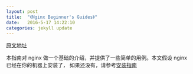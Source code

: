 ```yaml
---
layout: post
title:  "《Nginx Beginner's Guides》"
date:   2016-5-17 14:22:10
categories: jekyll update
---
```


[原文地址](http://nginx.org/en/docs/beginners_guide.html)

本指南对 nginx 做一个基础的介绍，并提供了一些简单的用例。本文假设 nginx 已经在你的机器上安装了，
如果还没有，请参考[安装指南](http://nginx.org/en/docs/install.html)
